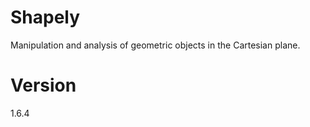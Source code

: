 # Shapely

Manipulation and analysis of geometric objects in the Cartesian plane.

# Version

1.6.4
